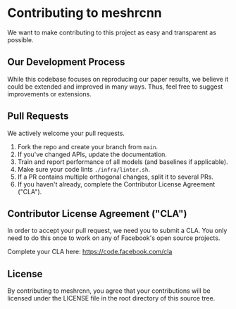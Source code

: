 # Contributing to meshrcnn
We want to make contributing to this project as easy and transparent as
possible.

## Our Development Process
While this codebase focuses on reproducing our paper results, we believe it could
be extended and improved in many ways. Thus, feel free to suggest improvements
or extensions.

## Pull Requests
We actively welcome your pull requests.

1. Fork the repo and create your branch from `main`.
2. If you've changed APIs, update the documentation.
4. Train and report performance of all models (and baselines if applicable).
5. Make sure your code lints `./infra/linter.sh`.
6. If a PR contains multiple orthogonal changes, split it to several PRs.
7. If you haven't already, complete the Contributor License Agreement ("CLA").

## Contributor License Agreement ("CLA")
In order to accept your pull request, we need you to submit a CLA. You only need
to do this once to work on any of Facebook's open source projects.

Complete your CLA here: <https://code.facebook.com/cla>

## License
By contributing to meshrcnn, you agree that your contributions will be licensed
under the LICENSE file in the root directory of this source tree.
